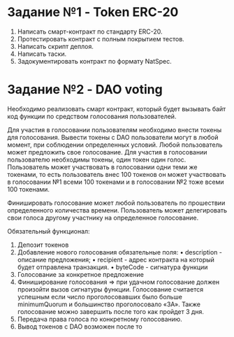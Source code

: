 # Задание №1 - Token ERC-20

1. Написать смарт-контракт по стандарту ERC-20.
2. Протестировать контракт с полным покрытием тестов.
3. Написать скрипт деплоя.
4. Написать таски.
5. Задокументировать контракт по формату NatSpec.

# Задание №2 - DAO voting

Необходимо реализовать смарт контракт, который будет вызывать байт код функции по средством голосования пользователей.

Для участия в голосовании пользователям необходимо внести токены для голосования.
Вывести токены с DAO пользователи могут в любой момент, при соблюдении определенных условий.
Любой пользователь может предложить свое голосование.
Для участия в голосовании пользователю необходимы токены, один токен один голос. 
Пользователь может участвовать в голосовании одни теми же токенами, то есть пользователь внес 100 токенов он может участвовать в голосовании №1 всеми 100 токенами и в голосовании №2 тоже всеми 100 токенами.

Финишировать голосование может любой пользователь по прошествии определенного количества времени.
Пользователь может делегировать свои голоса другому участнику на определенное голосование.

Обязательный функционал:
1) Депозит токенов
2) Добавление нового голосования обязательные поля:
    • description - описание предложения;
    • recipient - адрес контракта на который будет отправлена транзакция.
    • byteCode -  сигнатура функции
3) Голосование за конкретное предложение
4) Финиширование голосования => при удачном голосование должен произойти вызов сигнатуры функции. Голосование  считается успешным если число проголосовавших было больше minimumQuorum и большинство проголосовало «ЗА». Также голосование можно завершить после того как пройдет 3 дня.
5) Передача права голоса по конкретному голосованию.
6) Вывод токенов с DAO возможен после то